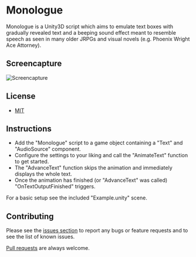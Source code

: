 # Monologue

Monologue is a Unity3D script which aims to emulate text boxes with gradually revealed text and a beeping sound effect meant to resemble speech as seen in many older JRPGs and visual novels (e.g. Phoenix Wright Ace Attorney).

## Screencapture

![Screencapture](https://github.com/ekx/Monologue/blob/master/Screenshots/MonologueGif.gif)

## License

* [MIT](https://github.com/ekx/Monologue/blob/master/LICENSE)

## Instructions

* Add the "Monologue" script to a game object containing a "Text" and "AudioSource" component.  
* Configure the settings to your liking and call the "AnimateText" function to get started.  
* The "AdvanceText" function skips the animation and immediately displays the whole text.  
* Once the animation has finished (or "AdvanceText" was called) "OnTextOutputFinished" triggers.  

For a basic setup see the included "Example.unity" scene.

## Contributing

Please see the [issues section](https://github.com/ekx/Monologue/issues) to
report any bugs or feature requests and to see the list of known issues.

[Pull requests](https://github.com/ekx/Monologue/pulls) are always welcome.
